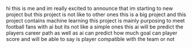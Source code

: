 hi this is me and im really excited to announce that im starting to new project but this project is not like to other ones this is a big project and this project contains machine learning
this project is mainly purposing to meet football fans with ai but its not like a simple ones this ai will be predict the players career path as well as ai can predict how much goal can player score and will be able to say is player compatible with the team or not
